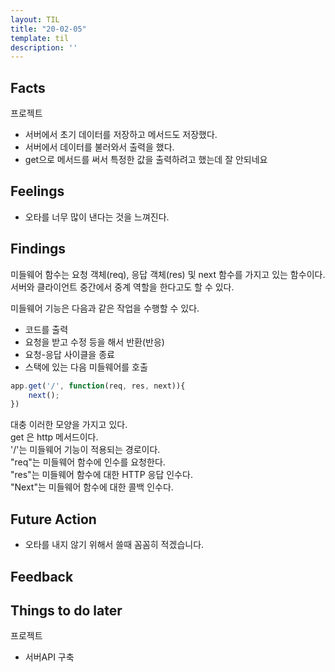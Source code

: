 ```yaml
---
layout: TIL
title: "20-02-05"
template: til
description: ''
---
```


## Facts

프로젝트

- 서버에서 초기 데이터를 저장하고 메서드도 저장했다.  
- 서버에서 데이터를 불러와서 출력을 했다.  
- get으로 메서드를 써서 특정한 값을 출력하려고 했는데 잘 안되네요

## Feelings

- 오타를 너무 많이 낸다는 것을 느껴진다.

## Findings

미들웨어 함수는 요청 객체(req), 응답 객체(res) 및 next 함수를 가지고 있는 함수이다. 서버와 클라이언트 중간에서 중계 역할을 한다고도 할 수 있다.

미들웨어 기능은 다음과 같은 작업을 수행할 수 있다.

- 코드를 출력
- 요청을 받고 수정 등을 해서 반환(반응)
- 요청-응답 사이클을 종료
- 스택에 있는 다음 미들웨어를 호출

```javascript
app.get('/', function(req, res, next)){
    next();
})
```

대충 이러한 모양을 가지고 있다.  
get 은 http 메서드이다.  
'/'는 미들웨어 기능이 적용되는 경로이다.  
&quot;req&quot;는 미들웨어 함수에 인수를 요청한다.  
&quot;res&quot;는 미들웨어 함수에 대한 HTTP 응답 인수다.  
&quot;Next&quot;는 미들웨어 함수에 대한 콜백 인수다. 

## Future Action

- 오타를 내지 않기 위해서 쓸때 꼼꼼히 적겠습니다.

## Feedback

## Things to do later

프로젝트

- 서버API 구축
